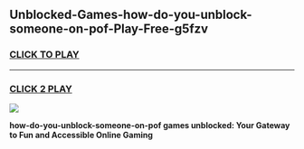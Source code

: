 
## Unblocked-Games-how-do-you-unblock-someone-on-pof-Play-Free-g5fzv
<h3>
<a href="https://premium76.site?title=how-do-you-unblock-someone-on-pof&ref=23A">CLICK TO PLAY</a></h3>
<hr>

<h3>
<a href="https://premium76.site?title=how-do-you-unblock-someone-on-pof&ref=23A">CLICK 2 PLAY</a>
  
</h3>

<a href="https://premium76.site?title=how-do-you-unblock-someone-on-pof&ref=23A"><img src="https://clearcache.store/games.png"></a>


**how-do-you-unblock-someone-on-pof games unblocked: Your Gateway to Fun and Accessible Online Gaming**
